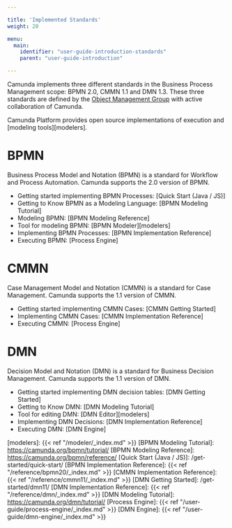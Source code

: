 ```yaml
---

title: 'Implemented Standards'
weight: 20

menu:
  main:
    identifier: "user-guide-introduction-standards"
    parent: "user-guide-introduction"

---
```


Camunda implements three different standards in the Business Process Management scope: BPMN 2.0, CMMN 1.1 and DMN 1.3.
These three standards are defined by the [Object Management Group][OMG] with active collaboration of Camunda.

Camunda Platform provides open source implementations of execution and [modeling tools][modelers].

# BPMN

Business Process Model and Notation (BPMN) is a standard for Workflow and Process Automation.
Camunda supports the 2.0 version of BPMN.

* Getting started implementing BPMN Processes: [Quick Start (Java / JS)]
* Getting to Know BPMN as a Modeling Language: [BPMN Modeling Tutorial]
* Modeling BPMN: [BPMN Modeling Reference]
* Tool for modeling BPMN: [BPMN Modeler][modelers]
* Implementing BPMN Processes: [BPMN Implementation Reference]
* Executing BPMN: [Process Engine]

# CMMN

Case Management Model and Notation (CMMN) is a standard for Case Management.
Camunda supports the 1.1 version of CMMN.

* Getting started implementing CMMN Cases: [CMMN Getting Started]
* Implementing CMMN Cases: [CMMN Implementation Reference]
* Executing CMMN: [Process Engine]

# DMN

Decision Model and Notation (DMN) is a standard for Business Decision Management.
Camunda supports the 1.1 version of DMN.

* Getting started implementing DMN decision tables: [DMN Getting Started]
* Getting to Know DMN: [DMN Modeling Tutorial]
* Tool for editing DMN: [DMN Editor][modelers]
* Implementing DMN Decisions: [DMN Implementation Reference]
* Executing DMN: [DMN Engine]


[OMG]: http://www.omg.org/
[modelers]: {{< ref "/modeler/_index.md" >}}
[BPMN Modeling Tutorial]: https://camunda.org/bpmn/tutorial/
[BPMN Modeling Reference]: https://camunda.org/bpmn/reference/
[Quick Start (Java / JS)]: /get-started/quick-start/
[BPMN Implementation Reference]: {{< ref "/reference/bpmn20/_index.md" >}}
[CMMN Implementation Reference]: {{< ref "/reference/cmmn11/_index.md" >}}
[DMN Getting Started]: /get-started/dmn11/
[DMN Implementation Reference]: {{< ref "/reference/dmn/_index.md" >}}
[DMN Modeling Tutorial]: https://camunda.org/dmn/tutorial/
[Process Engine]: {{< ref "/user-guide/process-engine/_index.md" >}}
[DMN Engine]: {{< ref "/user-guide/dmn-engine/_index.md" >}}
